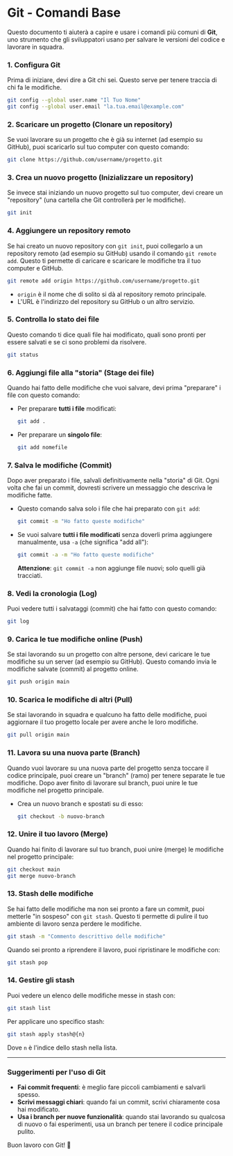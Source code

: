 # Git - Comandi Base

Questo documento ti aiuterà a capire e usare i comandi più comuni di **Git**, uno strumento che gli sviluppatori usano per salvare le versioni del codice e lavorare in squadra.

### 1. **Configura Git**

Prima di iniziare, devi dire a Git chi sei. Questo serve per tenere traccia di chi fa le modifiche.

```bash
git config --global user.name "Il Tuo Nome"
git config --global user.email "la.tua.email@example.com"
```

### 2. **Scaricare un progetto (Clonare un repository)**

Se vuoi lavorare su un progetto che è già su internet (ad esempio su GitHub), puoi scaricarlo sul tuo computer con questo comando:

```bash
git clone https://github.com/username/progetto.git
```

### 3. **Crea un nuovo progetto (Inizializzare un repository)**

Se invece stai iniziando un nuovo progetto sul tuo computer, devi creare un "repository" (una cartella che Git controllerà per le modifiche).

```bash
git init
```

### 4. **Aggiungere un repository remoto**

Se hai creato un nuovo repository con `git init`, puoi collegarlo a un repository remoto (ad esempio su GitHub) usando il comando `git remote add`. Questo ti permette di caricare e scaricare le modifiche tra il tuo computer e GitHub.

```bash
git remote add origin https://github.com/username/progetto.git
```

- `origin` è il nome che di solito si dà al repository remoto principale.
- L'URL è l'indirizzo del repository su GitHub o un altro servizio.

### 5. **Controlla lo stato dei file**

Questo comando ti dice quali file hai modificato, quali sono pronti per essere salvati e se ci sono problemi da risolvere.

```bash
git status
```

### 6. **Aggiungi file alla "storia" (Stage dei file)**

Quando hai fatto delle modifiche che vuoi salvare, devi prima "preparare" i file con questo comando:

- Per preparare **tutti i file** modificati:

  ```bash
  git add .
  ```

- Per preparare un **singolo file**:
  ```bash
  git add nomefile
  ```

### 7. **Salva le modifiche (Commit)**

Dopo aver preparato i file, salvali definitivamente nella "storia" di Git. Ogni volta che fai un commit, dovresti scrivere un messaggio che descriva le modifiche fatte.

- Questo comando salva solo i file che hai preparato con `git add`:

  ```bash
  git commit -m "Ho fatto queste modifiche"
  ```

- Se vuoi salvare **tutti i file modificati** senza doverli prima aggiungere manualmente, usa `-a` (che significa "add all"):
  ```bash
  git commit -a -m "Ho fatto queste modifiche"
  ```
  **Attenzione**: `git commit -a` non aggiunge file nuovi; solo quelli già tracciati.

### 8. **Vedi la cronologia (Log)**

Puoi vedere tutti i salvataggi (commit) che hai fatto con questo comando:

```bash
git log
```

### 9. **Carica le tue modifiche online (Push)**

Se stai lavorando su un progetto con altre persone, devi caricare le tue modifiche su un server (ad esempio su GitHub). Questo comando invia le modifiche salvate (commit) al progetto online.

```bash
git push origin main
```

### 10. **Scarica le modifiche di altri (Pull)**

Se stai lavorando in squadra e qualcuno ha fatto delle modifiche, puoi aggiornare il tuo progetto locale per avere anche le loro modifiche.

```bash
git pull origin main
```

### 11. **Lavora su una nuova parte (Branch)**

Quando vuoi lavorare su una nuova parte del progetto senza toccare il codice principale, puoi creare un "branch" (ramo) per tenere separate le tue modifiche. Dopo aver finito di lavorare sul branch, puoi unire le tue modifiche nel progetto principale.

- Crea un nuovo branch e spostati su di esso:
  ```bash
  git checkout -b nuovo-branch
  ```

### 12. **Unire il tuo lavoro (Merge)**

Quando hai finito di lavorare sul tuo branch, puoi unire (merge) le modifiche nel progetto principale:

```bash
git checkout main
git merge nuovo-branch
```

### 13. **Stash delle modifiche**

Se hai fatto delle modifiche ma non sei pronto a fare un commit, puoi metterle "in sospeso" con `git stash`. Questo ti permette di pulire il tuo ambiente di lavoro senza perdere le modifiche.

```bash
git stash -m "Commento descrittivo delle modifiche"
```

Quando sei pronto a riprendere il lavoro, puoi ripristinare le modifiche con:

```bash
git stash pop
```

### 14. **Gestire gli stash**

Puoi vedere un elenco delle modifiche messe in stash con:

```bash
git stash list
```

Per applicare uno specifico stash:

```bash
git stash apply stash@{n}
```

Dove `n` è l'indice dello stash nella lista.

---

### Suggerimenti per l'uso di Git

- **Fai commit frequenti**: è meglio fare piccoli cambiamenti e salvarli spesso.
- **Scrivi messaggi chiari**: quando fai un commit, scrivi chiaramente cosa hai modificato.
- **Usa i branch per nuove funzionalità**: quando stai lavorando su qualcosa di nuovo o fai esperimenti, usa un branch per tenere il codice principale pulito.

Buon lavoro con Git! 🎉
